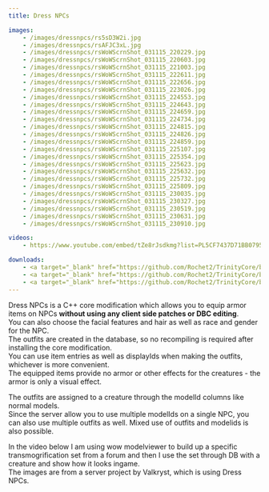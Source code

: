 ```yaml
---
title: Dress NPCs

images:
    - /images/dressnpcs/rs5sD3W2i.jpg
    - /images/dressnpcs/rsAFJC3xL.jpg
    - /images/dressnpcs/rsWoWScrnShot_031115_220229.jpg
    - /images/dressnpcs/rsWoWScrnShot_031115_220603.jpg
    - /images/dressnpcs/rsWoWScrnShot_031115_221003.jpg
    - /images/dressnpcs/rsWoWScrnShot_031115_222611.jpg
    - /images/dressnpcs/rsWoWScrnShot_031115_222656.jpg
    - /images/dressnpcs/rsWoWScrnShot_031115_223026.jpg
    - /images/dressnpcs/rsWoWScrnShot_031115_224553.jpg
    - /images/dressnpcs/rsWoWScrnShot_031115_224643.jpg
    - /images/dressnpcs/rsWoWScrnShot_031115_224659.jpg
    - /images/dressnpcs/rsWoWScrnShot_031115_224734.jpg
    - /images/dressnpcs/rsWoWScrnShot_031115_224815.jpg
    - /images/dressnpcs/rsWoWScrnShot_031115_224826.jpg
    - /images/dressnpcs/rsWoWScrnShot_031115_224859.jpg
    - /images/dressnpcs/rsWoWScrnShot_031115_225107.jpg
    - /images/dressnpcs/rsWoWScrnShot_031115_225354.jpg
    - /images/dressnpcs/rsWoWScrnShot_031115_225623.jpg
    - /images/dressnpcs/rsWoWScrnShot_031115_225632.jpg
    - /images/dressnpcs/rsWoWScrnShot_031115_225732.jpg
    - /images/dressnpcs/rsWoWScrnShot_031115_225809.jpg
    - /images/dressnpcs/rsWoWScrnShot_031115_230035.jpg
    - /images/dressnpcs/rsWoWScrnShot_031115_230327.jpg
    - /images/dressnpcs/rsWoWScrnShot_031115_230519.jpg
    - /images/dressnpcs/rsWoWScrnShot_031115_230631.jpg
    - /images/dressnpcs/rsWoWScrnShot_031115_230910.jpg

videos:
    - https://www.youtube.com/embed/tZe8rJsdkmg?list=PL5CF7437D71BB0795

downloads:
    - <a target="_blank" href="https://github.com/Rochet2/TrinityCore/blob/dressnpcs_3.3.5/src/server/scripts/Custom/DressNPCs/" class="download button" onClick="ga('send', 'event', 'Download', 'click', 'Dress NPCs TrinityCore 3.3.5');">TrinityCore 3.3.5</a>
    - <a target="_blank" href="https://github.com/Rochet2/TrinityCore/blob/dressnpcs_6.x/src/server/scripts/Custom/DressNPCs/" class="download button" onClick="ga('send', 'event', 'Download', 'click', 'Dress NPCs TrinityCore 6.x');">TrinityCore 6.x</a>
    - <a target="_blank" href="https://github.com/Rochet2/TrinityCore/blob/dressnpcs_7.x/src/server/scripts/Custom/DressNPCs/" class="download button" onClick="ga('send', 'event', 'Download', 'click', 'Dress NPCs TrinityCore 7.x');">TrinityCore 7.x</a>
---
```


Dress NPCs is a C++ core modification which allows you to equip armor items on NPCs **without using any client side patches or DBC editing**.  
You can also choose the facial features and hair as well as race and gender for the NPC.  
The outfits are created in the database, so no recompiling is required after installing the core modification.  
You can use item entries as well as displayIds when making the outfits, whichever is more convenient.  
The equipped items provide no armor or other effects for the creatures - the armor is only a visual effect.

The outfits are assigned to a creature through the modelId columns like normal models.  
Since the server allow you to use multiple modelIds on a single NPC, you can also use multiple outfits as well. Mixed use of outfits and modelids is also possible.

In the video below I am using wow modelviewer to build up a specific transmogrification set from a forum and then I use the set through DB with a creature and show how it looks ingame.   
The images are from a server project by Valkryst, which is using Dress NPCs.
